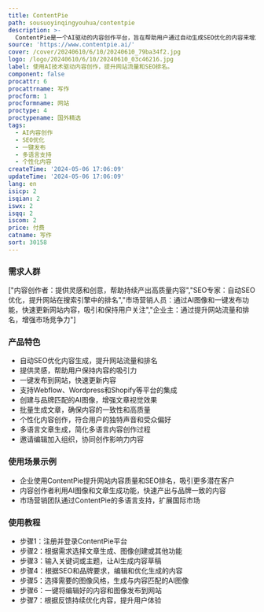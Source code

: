 ```yaml
---
title: ContentPie
path: sousuoyinqingyouhua/contentpie
description: >-
  ContentPie是一个AI驱动的内容创作平台，旨在帮助用户通过自动生成SEO优化的内容来增加有机流量和提升网站排名。它提供一站式SEO解决方案，减少用户在多个工具间切换的时间，同时提供灵感和创意，保持内容的吸引力。此外，ContentPie还提供与文章匹配的定制AI图像，支持多语言内容生成，以及与Webflow、Wordpress和Shopify等平台的集成，确保内容的快速发布和更新。
source: 'https://www.contentpie.ai/'
cover: /cover/20240610/6/10/20240610_79ba34f2.jpg
logo: /logo/20240610/6/10/20240610_03c46216.jpg
label: 使用AI技术驱动内容创作，提升网站流量和SEO排名。
component: false
procattr: 6
procattrname: 写作
procform: 1
procformname: 网站
proctype: 4
proctypename: 国外精选
tags:
  - AI内容创作
  - SEO优化
  - 一键发布
  - 多语言支持
  - 个性化内容
createTime: '2024-05-06 17:06:09'
updateTime: '2024-05-06 17:06:09'
lang: en
isicp: 2
isqian: 2
iswx: 2
isqq: 2
iscom: 2
price: 付费
catname: 写作
sort: 30158
---
```




### 需求人群
["内容创作者：提供灵感和创意，帮助持续产出高质量内容","SEO专家：自动SEO优化，提升网站在搜索引擎中的排名","市场营销人员：通过AI图像和一键发布功能，快速更新网站内容，吸引和保持用户关注","企业主：通过提升网站流量和排名，增强市场竞争力"]

### 产品特色
* 自动SEO优化内容生成，提升网站流量和排名
* 提供灵感，帮助用户保持内容的吸引力
* 一键发布到网站，快速更新内容
* 支持Webflow、Wordpress和Shopify等平台的集成
* 创建与品牌匹配的AI图像，增强文章视觉效果
* 批量生成文章，确保内容的一致性和高质量
* 个性化内容创作，符合用户的独特声音和受众偏好
* 多语言文章生成，简化多语言内容创作过程
* 邀请编辑加入组织，协同创作影响力内容

### 使用场景示例
* 企业使用ContentPie提升网站内容质量和SEO排名，吸引更多潜在客户
* 内容创作者利用AI图像和文章生成功能，快速产出与品牌一致的内容
* 市场营销团队通过ContentPie的多语言支持，扩展国际市场

### 使用教程
* 步骤1：注册并登录ContentPie平台
* 步骤2：根据需求选择文章生成、图像创建或其他功能
* 步骤3：输入关键词或主题，让AI生成内容草稿
* 步骤4：根据SEO和品牌要求，编辑和优化生成的内容
* 步骤5：选择需要的图像风格，生成与内容匹配的AI图像
* 步骤6：一键将编辑好的内容和图像发布到网站
* 步骤7：根据反馈持续优化内容，提升用户体验

  
